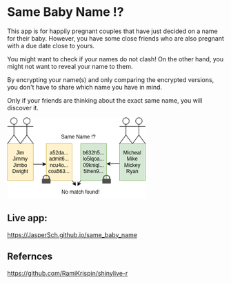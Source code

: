 # Same Baby Name !?

This app is for happily pregnant couples that have just decided on a name for their baby.
However, you have some close friends who are also pregnant with a due date close to yours.

You might want to check if your names do not clash!
On the other hand, you might not want to reveal your name to them.

By encrypting your name(s) and only comparing the encrypted versions, you don't have to share which name you have in mind.

Only if your friends are thinking about the exact same name, you will discover it.

![Working mechanism](app/www/demo.png?raw=true "Title")

## Live app:

https://JasperSch.github.io/same_baby_name

## Refernces 
https://github.com/RamiKrispin/shinylive-r
